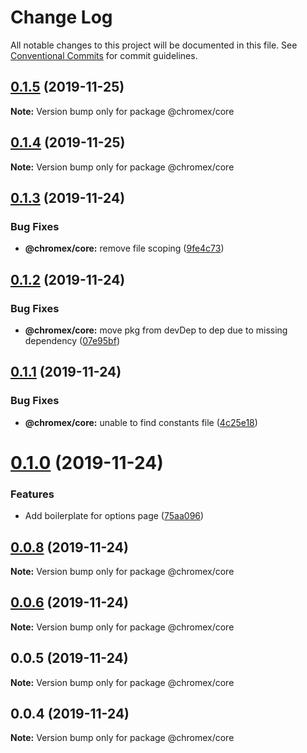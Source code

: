 # Change Log

All notable changes to this project will be documented in this file.
See [Conventional Commits](https://conventionalcommits.org) for commit guidelines.

## [0.1.5](https://github.com/bluepropane/create-chrome-extension/compare/@chromex/core@0.1.4...@chromex/core@0.1.5) (2019-11-25)

**Note:** Version bump only for package @chromex/core





## [0.1.4](https://github.com/bluepropane/create-chrome-extension/compare/@chromex/core@0.1.3...@chromex/core@0.1.4) (2019-11-25)

**Note:** Version bump only for package @chromex/core





## [0.1.3](https://github.com/bluepropane/create-chrome-extension/compare/@chromex/core@0.1.2...@chromex/core@0.1.3) (2019-11-24)


### Bug Fixes

* **@chromex/core:** remove file scoping ([9fe4c73](https://github.com/bluepropane/create-chrome-extension/commit/9fe4c7345bd1e4a4ba520b2f569d3d34ac79f65e))





## [0.1.2](https://github.com/bluepropane/create-chrome-extension/compare/@chromex/core@0.1.1...@chromex/core@0.1.2) (2019-11-24)


### Bug Fixes

* **@chromex/core:** move pkg from devDep to dep due to missing dependency ([07e95bf](https://github.com/bluepropane/create-chrome-extension/commit/07e95bfe169b2509734969e682ece9783adf85a4))





## [0.1.1](https://github.com/bluepropane/create-chrome-extension/compare/@chromex/core@0.1.0...@chromex/core@0.1.1) (2019-11-24)


### Bug Fixes

* **@chromex/core:** unable to find constants file ([4c25e18](https://github.com/bluepropane/create-chrome-extension/commit/4c25e188e9e96966fb6f5f801843e4c95f3d1b00))





# [0.1.0](https://github.com/bluepropane/create-chrome-extension/compare/@chromex/core@0.0.8...@chromex/core@0.1.0) (2019-11-24)


### Features

* Add boilerplate for options page ([75aa096](https://github.com/bluepropane/create-chrome-extension/commit/75aa09649bfc945acde7991438f2d46f933bd385))





## [0.0.8](https://github.com/bluepropane/create-chrome-extension/compare/@chromex/core@0.0.7...@chromex/core@0.0.8) (2019-11-24)

**Note:** Version bump only for package @chromex/core





## [0.0.6](https://github.com/bluepropane/create-chrome-extension/compare/@chromex/core@0.0.5...@chromex/core@0.0.6) (2019-11-24)

**Note:** Version bump only for package @chromex/core





## 0.0.5 (2019-11-24)

**Note:** Version bump only for package @chromex/core





## 0.0.4 (2019-11-24)

**Note:** Version bump only for package @chromex/core

